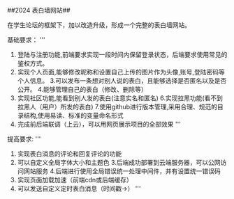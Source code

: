 ##2024 表白墙网站##

在学生论坛的框架下，加以改造升级，形成一个完整的表白墙网站。

基础要求：
'''
1. 登陆与注册功能,前端要求实现一段时间内保留登录状态，后端要求使用常见的鉴权方式。
2. 实现个人页面,能够修改昵称和设置自己上传的图片作为头像,账号,登陆密码等个人信息。
3.可以发布一条想对别人说的表白，且能够选择是否匿名以及是否公开。
4.能够管理自己的表白（修改、删除等）
5. 实现社区功能,能看到别人发的表白(注意实名和匿名)
6.实现拉黑功能(看不到拉黑人（用户）所发的表白)
7.使用github进行版本管理,采用合理、规范的目录结构,使用易读、标准的变量命名形式
8. 完成前后端联调（上云），可以用网页展示项目的全部效果
'''

提高要求:
'''
1. 实现表白消息的评论和回复评论的功能
2. 可以自定义全局字体大小和主题色
3.后端成功部署到云端服务器，可以公网访问网站服务
4.后端进行使用全局错误统一处理中间件，并有设置统一错误码
5. 实现页面加载加速（前端cdn或后端缓存）
6. 可以发送自定义定时表白消息（时间戳->）	
'''
